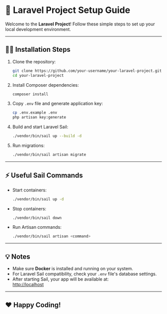 # 🚀 Laravel Project Setup Guide

Welcome to the **Laravel Project**! Follow these simple steps to set up your local development environment.

---

## 🧑‍💻 Installation Steps

1. Clone the repository:
    ```bash
    git clone https://github.com/your-username/your-laravel-project.git
    cd your-laravel-project
    ```

2. Install Composer dependencies:
    ```bash
    composer install
    ```

3. Copy `.env` file and generate application key:
    ```bash
    cp .env.example .env
    php artisan key:generate
    ```

4. Build and start Laravel Sail:
    ```bash
    ./vendor/bin/sail up --build -d
    ```

5. Run migrations:
    ```bash
    ./vendor/bin/sail artisan migrate
    ```

---

## ⚡️ Useful Sail Commands

- Start containers:  
    ```bash
    ./vendor/bin/sail up -d
    ```
- Stop containers:  
    ```bash
    ./vendor/bin/sail down
    ```
- Run Artisan commands:  
    ```bash
    ./vendor/bin/sail artisan <command>
    ```

---

## 💡 Notes

- Make sure **Docker** is installed and running on your system.
- For Laravel Sail compatibility, check your `.env` file's database settings.
- After starting Sail, your app will be available at:  
   [http://localhost](http://localhost)

---

## ❤️ Happy Coding!

